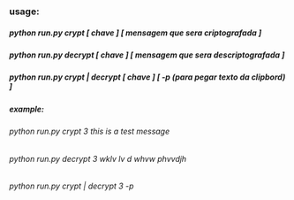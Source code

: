### usage:
##### python run.py crypt [ chave ] [ mensagem que sera criptografada ]
##### python run.py decrypt [ chave ] [ mensagem que sera descriptografada ]
##### python run.py crypt | decrypt [ chave ] [ -p (para pegar texto da clipbord) ]
##### example:
###### python run.py crypt 3 this is a test message
###### python run.py decrypt 3 wklv lv d whvw phvvdjh
###### python run.py crypt | decrypt 3 -p